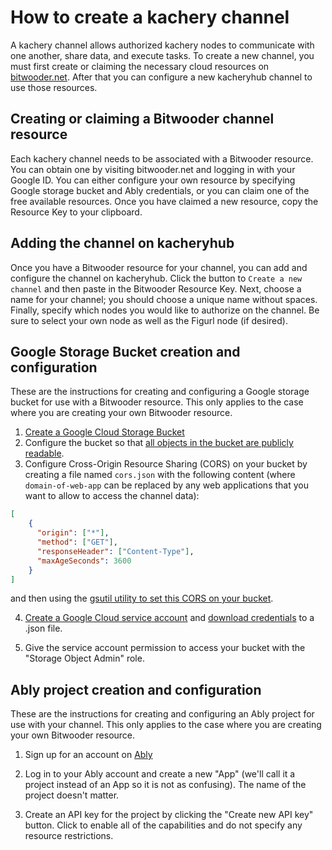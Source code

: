 # How to create a kachery channel

A kachery channel allows authorized kachery nodes to communicate with one another, share data, and execute tasks. To create a new channel, you must first create or claiming the necessary cloud resources on [bitwooder.net](https://bitwooder.net). After that you can configure a new kacheryhub channel to use those resources.

## Creating or claiming a Bitwooder channel resource

Each kachery channel needs to be associated with a Bitwooder resource. You can obtain one by visiting bitwooder.net and logging in with your Google ID. You can either configure your own resource by specifying Google storage bucket and Ably credentials, or you can claim one of the free available resources. Once you have claimed a new resource, copy the Resource Key to your clipboard.

## Adding the channel on kacheryhub

Once you have a Bitwooder resource for your channel, you can add and configure the channel on kacheryhub. Click the button to `Create a new channel` and then paste in the Bitwooder Resource Key. Next, choose a name for your channel; you should choose a unique name without spaces. Finally, specify which nodes you would like to authorize on the channel. Be sure to select your own node as well as the Figurl node (if desired).

## Google Storage Bucket creation and configuration

These are the instructions for creating and configuring a Google storage bucket for use with a Bitwooder resource. This only applies to the case where you are creating your own Bitwooder resource.

1. [Create a Google Cloud Storage Bucket](https://cloud.google.com/storage/docs/creating-buckets)
2. Configure the bucket so that [all objects in the bucket are publicly readable](https://cloud.google.com/storage/docs/access-control/making-data-public#buckets).
3. Configure Cross-Origin Resource Sharing (CORS) on your bucket by creating a file named `cors.json` with the following content (where `domain-of-web-app` can be replaced by any web applications that you want to allow to access the channel data):

```json
[
    {
      "origin": ["*"],
      "method": ["GET"],
      "responseHeader": ["Content-Type"],
      "maxAgeSeconds": 3600
    }
]
```

and then using the [gsutil utility to set this CORS on your bucket](https://cloud.google.com/storage/docs/configuring-cors#configure-cors-bucket).

4. [Create a Google Cloud service account](https://cloud.google.com/iam/docs/creating-managing-service-accounts#creating) and [download credentials](https://cloud.google.com/iam/docs/creating-managing-service-account-keys#creating_service_account_keys) to a .json file.

5. Give the service account permission to access your bucket with the "Storage Object Admin" role.

## Ably project creation and configuration

These are the instructions for creating and configuring an Ably project for use with your channel. This only applies to the case where you are creating your own Bitwooder resource.

1. Sign up for an account on [Ably](https://ably.com/)

2. Log in to your Ably account and create a new "App" (we'll call it a project instead of an App so it is not as confusing). The name of the project doesn't matter.

3. Create an API key for the project by clicking the "Create new API key" button. Click to enable all of the capabilities and do not specify any resource restrictions.
